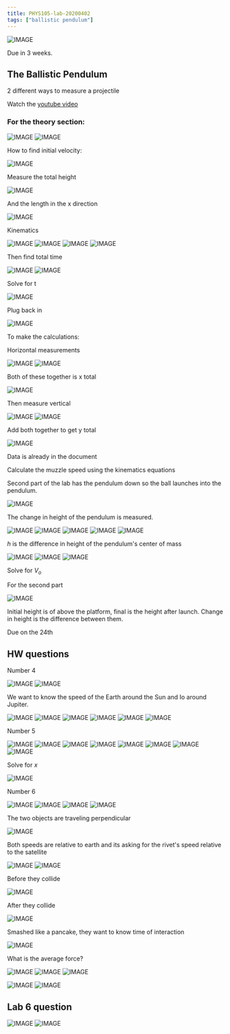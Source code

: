 ```yaml
---
title: PHYS105-lab-20200402
tags: ["ballistic pendulum"]
---
```


![IMAGE](/notes/EA338464718BA31C8576F710B79A8A75.jpg)

Due in 3 weeks. 

## The Ballistic Pendulum

2 different ways to measure a projectile

Watch the [youtube video](https://www.youtube.com/watch?v=Vz382_AQ9nI)

### For the theory section:

![IMAGE](/notes/56DE5B611E32B6DC85767C100EA2D887.jpg)
![IMAGE](/notes/273CD34470255491CB79D64A1E1D8CE6.jpg)

How to find initial velocity:

![IMAGE](/notes/4456750326F3898E908B1474C8A68686.jpg)

Measure the total height

![IMAGE](/notes/08852CFB305203E89A107C601F8FAA50.jpg)

And the length in the x direction

![IMAGE](/notes/BE1596440159B2D4D90C1DBDD7770DEA.jpg)

Kinematics

![IMAGE](/notes/690800DCD8A5D4DD9F4229F5C1AD5646.jpg)
![IMAGE](/notes/A3EAD1675265DB71A7D7CCA1B8D219C0.jpg)
![IMAGE](/notes/B53E732A8DBF7220316B912473AB31C2.jpg)
![IMAGE](/notes/533458F301079BBF72D79C9AD042C67B.jpg)

Then find total time

![IMAGE](/notes/788AF3D1837ED6075CC9E4040563B4E3.jpg)
![IMAGE](/notes/CF735A1760A0D5E0A51AD648EC5ACCB4.jpg)

Solve for t

![IMAGE](/notes/7CCCBED3CCAC63B38432B281BA6FAD43.jpg)

Plug back in

![IMAGE](/notes/BAEA828550CA45ECA804D69930CDB423.jpg)

To make the calculations:

Horizontal measurements

![IMAGE](/notes/30F66402E56BFB855949804F0DC69E83.jpg)
![IMAGE](/notes/A8D93FF4EDDADC6F2947D75A65B83271.jpg)

Both of these together is x total

![IMAGE](/notes/AD854396E5F3BFFA461727A4AA868C9C.jpg)

Then measure vertical

![IMAGE](/notes/033F171499A75B749A4B929D48C37BFA.jpg)
![IMAGE](/notes/F76949927ECA3066033B46969F4191BB.jpg)

Add both together to get y total

![IMAGE](/notes/0D8ED1CE4B93E4172CC0F4902EE6AE7D.jpg)

Data is already in the document

Calculate the muzzle speed using the kinematics equations

Second part of the lab has the pendulum down so the ball launches into the pendulum. 

![IMAGE](/notes/9AC8D91E229B3753A364AFA015B24F4A.jpg)

The change in height of the pendulum is measured.

![IMAGE](/notes/94C3F97A143C5953D55ED687B3074A46.jpg)
![IMAGE](/notes/A7ED77190E26DA9459D51FFF374DA64E.jpg)
![IMAGE](/notes/E6B4F121857FD0EF73F36DB118B47AE9.jpg)
![IMAGE](/notes/B9DD5500464A65FFE5E61D4D42186F37.jpg)
![IMAGE](/notes/8665A74E0C6BE57D9E358F9FFCF1B095.jpg)

$h$ is the difference in height of the pendulum's center of mass

![IMAGE](/notes/5053E176FAFCF53E060CEE3BED4D8CDE.jpg)
![IMAGE](/notes/D1CAC1B9AEEECE46A6ACAF041EE818C5.jpg)
![IMAGE](/notes/477D1595EE713AA2C8DD3095584750D1.jpg)

Solve for $V_o$

For the second part

![IMAGE](/notes/911EEB5AA5E54AF2B83B4AC1A06680F1.jpg)

Initial height is of above the platform, final is the height after launch. Change in height is the difference between them.

Due on the 24th

## HW questions

Number 4

![IMAGE](/notes/BFB94527AD703A1580C3E4523275BE33.jpg)
![IMAGE](/notes/CC15BF81522A7EC4E768AF6B655CF987.jpg)

We want to know the speed of the Earth around the Sun and Io around Jupiter.

![IMAGE](/notes/644A31D2330260268E71E6B99301857B.jpg)
![IMAGE](/notes/BBEF090C7EE85C80E9A0593E5F9419B7.jpg)
![IMAGE](/notes/2268FFDFC64C9584F6A80BE93A924899.jpg)
![IMAGE](/notes/A6E043F513CEA45CC9037EE4D5341D53.jpg)
![IMAGE](/notes/DC8E4214A0B700CB5E964036EA8DBEB1.jpg)
![IMAGE](/notes/50B61D64FA5C9D7DEB97F720E91B218B.jpg)

Number 5

![IMAGE](/notes/DB1D03584845EFCCD04D9243A631E2CB.jpg)
![IMAGE](/notes/8CD6253C21E9A7AC2D145576EC34551D.jpg)
![IMAGE](/notes/81E12F48FBDCB69F705079E12FEB7206.jpg)
![IMAGE](/notes/D41B8EE51B13A00A2B991753212E719D.jpg)
![IMAGE](/notes/FF09A23373361CEE824D996E9728F7BD.jpg)
![IMAGE](/notes/143640FA7FB36A07453DFF8CFCB074F6.jpg)
![IMAGE](/notes/F311E91FAEF0FBFF4DB7EAF02C9AD8F2.jpg)
![IMAGE](/notes/9533A499452F3CBD56D7FA98A62FA3A9.jpg)

Solve for $x$

![IMAGE](/notes/206AAA053EF84645D7DF784DF0503B65.jpg)

Number 6

![IMAGE](/notes/8DAE315A6214422C2402E80A20CF9DC1.jpg)
![IMAGE](/notes/C8CD17FBCA756A52AAA7534C5EC7534A.jpg)
![IMAGE](/notes/DF69810F33F7DDD4BCFAF275621B77C0.jpg)
![IMAGE](/notes/61F8333BF02D5DB714986C42DEA24E52.jpg)

The two objects are traveling perpendicular

![IMAGE](/notes/3521CAD371235F5E01F74BCA38BE8C02.jpg)

Both speeds are relative to earth and its asking for the rivet's speed relative to the satellite

![IMAGE](/notes/2B32A2BCC066B007EF57698DCD338318.jpg)
![IMAGE](/notes/E877AC41323A9B9ADE5F458792FE0C8F.jpg)

Before they collide

![IMAGE](/notes/9295C2C4AC3CC4410DD7BDADA731F39A.jpg)

After they collide

![IMAGE](/notes/218078D7EEC4EF2BFF156258B34BE62F.jpg)

Smashed like a pancake, they want to know time of interaction

![IMAGE](/notes/F89917E747741A4FF437CD0C39D4D022.jpg)

What is the average force?

![IMAGE](/notes/36EC85075DE3D659266DCE9024205A67.jpg)
![IMAGE](/notes/CE7CD7F4A1041007338CB6A33DC6FC86.jpg)
![IMAGE](/notes/6D1592F534D4709F91C406B9B06E1C6C.jpg)

![IMAGE](/notes/B8BBFC0CED9F9FC572645CB2FA042802.jpg)
![IMAGE](/notes/FE68582AF6D1F246E9737F4BFE3224A8.jpg)

## Lab 6 question

![IMAGE](/notes/6B556917E3073FD9EC39EC5D6F60CFBA.jpg)
![IMAGE](/notes/C58CE391420B47FDBB59E4359D5AEC98.jpg)
